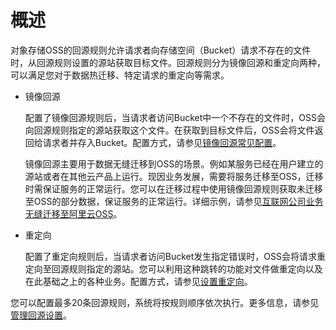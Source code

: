 # 概述

对象存储OSS的回源规则允许请求者向存储空间（Bucket）请求不存在的文件时，从回源规则设置的源站获取目标文件。回源规则分为镜像回源和重定向两种，可以满足您对于数据热迁移、特定请求的重定向等需求。

-   镜像回源

    配置了镜像回源规则后，当请求者访问Bucket中一个不存在的文件时，OSS会向回源规则指定的源站获取这个文件。在获取到目标文件后，OSS会将文件返回给请求者并存入Bucket。配置方式，请参见[镜像回源常见配置](/cn.zh-CN/控制台用户指南/存储空间管理/基础设置/回源规则/镜像回源常见配置.md)。

    镜像回源主要用于数据无缝迁移到OSS的场景。例如某服务已经在用户建立的源站或者在其他云产品上运行。现因业务发展，需要将服务迁移至OSS，迁移时需保证服务的正常运行。您可以在迁移过程中使用镜像回源规则获取未迁移至OSS的部分数据，保证服务的正常运行。详细示例，请参见[互联网公司业务无缝迁移至阿里云OSS]()。

-   重定向

    配置了重定向规则后，当请求者访问Bucket发生指定错误时，OSS会将请求重定向至回源规则指定的源站。您可以利用这种跳转的功能对文件做重定向以及在此基础之上的各种业务。配置方式，请参见[设置重定向](/cn.zh-CN/控制台用户指南/存储空间管理/基础设置/回源规则/设置重定向.md)。


您可以配置最多20条回源规则，系统将按规则顺序依次执行。更多信息，请参见[管理回源设置](/cn.zh-CN/开发指南/对象/文件（Object）/管理文件/管理回源设置.md)。


